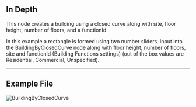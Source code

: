 ## In Depth
This node creates a building using a closed curve along with site, floor height, number of floors, and a functionId.

In this example a rectangle is formed using two number sliders, input into the BuildingByClosedCurve node along with floor height, number of floors, site and functionId (Building Functions settings) (out of the box values are Residential, Commercial, Unspecified).  

___
## Example File

![BuildingByClosedCurve](./5108292c-d50b-4011-a9a4-7f2d21acaad7_img.jpg)